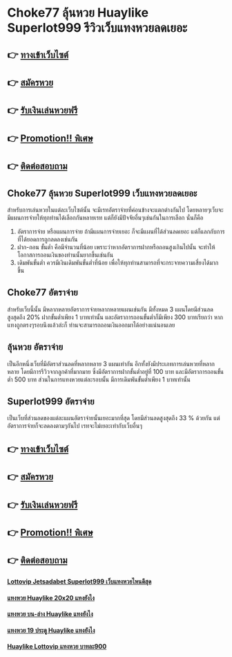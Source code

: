 # Choke77 ลุ้นหวย Huaylike Superlot999 รีวิวเว็บแทงหวยลดเยอะ

## 👉 [ทางเข้าเว็บไซต์](https://bit.ly/3LqHNIo)
## 👉 [สมัครหวย](https://bit.ly/3UeFP1F)
## 👉 [รับเงินเล่นหวยฟรี](https://bit.ly/3UeFP1F)
## 👉 [Promotion!! พิเศษ](https://bit.ly/3UeFP1F)
## 👉 [ติดต่อสอบถาม](https://bit.ly/3UeFP1F)

## Choke77 ลุ้นหวย Superlot999 เว็บแทงหวยลดเยอะ
สำหรับการเล่นหวยในแต่ละเว็บไซต์นั้น จะมีเรทอัตราจ่ายที่ค่อนข้างจะแตกต่างกันไป โดยหลายๆเว็บจะมีแผนการจ่ายให้ทุกท่านได้เลือกกันหลายเรท แต่ก็ยังมีปัจจัยอื่นๆเช่นกันในการเลือก นั่นก็คือ
1. อัตราการจ่าย หรือแผนการจ่าย ถ้ามีแผนการจ่ายเยอะ ก็จะมีแผนที่ได้ส่วนลดเยอะ แต่ก็แลกกับการที่ได้ยอดการถูกลดลงเช่นกัน
2. ฝาก-ถอน ขั้นต่ำ คือมีจำนวนที่น้อย เพราะว่าหากอัตราการฝากหรือถอนสูงเกินไปนั้น จะทำให้โอกาสการถอนเงินของท่านนั้นยากขึ้นเช่นกัน
3. เดิมพันขั้นต่ำ ควรมีเงินเดิมพันขั้นต่ำที่น้อย เพื่อให้ทุกท่านสามารถที่จะกระจายความเสี่ยงได้มากขึ้น

## Choke77 อัตราจ่าย
สำหรับเว็บนี้นั้น มีหลากหลายอัตราการจ่ายหลากหลายแผนเช่นกัน มีทั้งหมด 3 แผนโดยมีส่วนลดสูงสุดถึง 20% ฝากขั้นต่ำเพียง 1 บาทเท่านั้น และอัตราการถอนขั้นต่ำก็มีเพียง 300 บาทเรียกว่า หากแทงถูกตรงๆรอบนึงแล้วล่ะก็ ท่านจะสามารถถอนเงินออกมาได้อย่างแน่นอนเลย

## ลุ้นหวย อัตราจ่าย
เป็นอีกหนึ่งเว็บที่มีอัตราส่วนลดที่หลากหลาย 3 แผนเท่ากัน อีกทั้งยังมีประเภทการเล่นหวยที่หลากหลาย โดยมีการรีวิวจากลูกค้าที่มากมาย ซึ่งมีอัตราการฝากขั้นต่ำอยู่ที่ 100 บาท และมีอัตราการถอนขั้นต่ำ 500 บาท ส่วนในการแทงหวยแต่ละรอบนั้น มีการเดิมพันขั้นต่ำเพียง 1 บาทเท่านั้น 

## Superlot999 อัตราจ่าย
เป็นเว็บที่ส่วนลดของแต่ละแผนอัตราจ่ายนั้นเยอะมากที่สุด โดยมีส่วนลดสูงสุดถึง 33 % ด้วยกัน แต่อัตราการจ่ายก็จะลดลงตามๆกันไป เรทจะไม่เยอะเท่ากับเว็บอื่นๆ

## 👉 [ทางเข้าเว็บไซต์](https://bit.ly/3LqHNIo)
## 👉 [สมัครหวย](https://bit.ly/3UeFP1F)
## 👉 [รับเงินเล่นหวยฟรี](https://bit.ly/3UeFP1F)
## 👉 [Promotion!! พิเศษ](https://bit.ly/3UeFP1F)
## 👉 [ติดต่อสอบถาม](https://bit.ly/3UeFP1F)

#### [Lottovip Jetsadabet Superlot999 เว็บแทงหวยไหนดีสุด](https://atom.io/themes/Lottovip%20Jetsadabet%20Superlot999%20เว็บแทงหวยไหนดีสุด)
#### [แทงหวย Huaylike 20x20 แทงยังไง](https://atom.io/themes/แทงหวย%20Huaylike%2020x20%20แทงยังไง)
#### [แทงหวย บน-ล่าง Huaylike แทงยังไง](https://atom.io/themes/แทงหวย%20บน-ล่าง%20Huaylike%20แทงยังไง)
#### [แทงหวย 19 ประตู Huaylike แทงยังไง](https://atom.io/themes/แทงหวย%2019%20ประตู%20Huaylike%20แทงยังไง)
#### [Huaylike Lottovip แทงหวย บาทละ900](https://atom.io/themes/Huaylike%20Lottovip%20แทงหวย%20บาทละ900)
